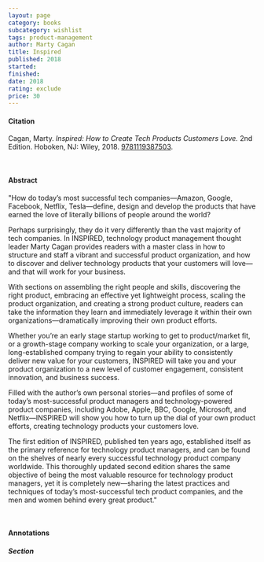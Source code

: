 ```yaml
---
layout: page
category: books
subcategory: wishlist
tags: product-management
author: Marty Cagan
title: Inspired
published: 2018
started:
finished:
date: 2018
rating: exclude
price: 30
---
```


#### Citation

Cagan, Marty. *Inspired: How to Create Tech Products Customers Love.* 2nd Edition. Hoboken, NJ: Wiley, 2018. [9781119387503](https://www.svpg.com/books/inspired-how-to-create-tech-products-customers-love-2nd-edition/).

<br>

#### Abstract

"How do today’s most successful tech companies—Amazon, Google, Facebook, Netflix, Tesla—define, design and develop the products that have earned the love of literally billions of people around the world?

Perhaps surprisingly, they do it very differently than the vast majority of tech companies. In INSPIRED, technology product management thought leader Marty Cagan provides readers with a master class in how to structure and staff a vibrant and successful product organization, and how to discover and deliver technology products that your customers will love—and that will work for your business.

With sections on assembling the right people and skills, discovering the right product, embracing an effective yet lightweight process, scaling the product organization, and creating a strong product culture, readers can take the information they learn and immediately leverage it within their own organizations—dramatically improving their own product efforts.

Whether you’re an early stage startup working to get to product/market fit, or a growth-stage company working to scale your organization, or a large, long-established company trying to regain your ability to consistently deliver new value for your customers, INSPIRED will take you and your product organization to a new level of customer engagement, consistent innovation, and business success.

Filled with the author’s own personal stories—and profiles of some of today’s most-successful product managers and technology-powered product companies, including Adobe, Apple, BBC, Google, Microsoft, and Netflix—INSPIRED will show you how to turn up the dial of your own product efforts, creating technology products your customers love.

The first edition of INSPIRED, published ten years ago, established itself as the primary reference for technology product managers, and can be found on the shelves of nearly every successful technology product company worldwide. This thoroughly updated second edition shares the same objective of being the most valuable resource for technology product managers, yet it is completely new—sharing the latest practices and techniques of today’s most-successful tech product companies, and the men and women behind every great product."

<br>

#### Annotations

##### Section
